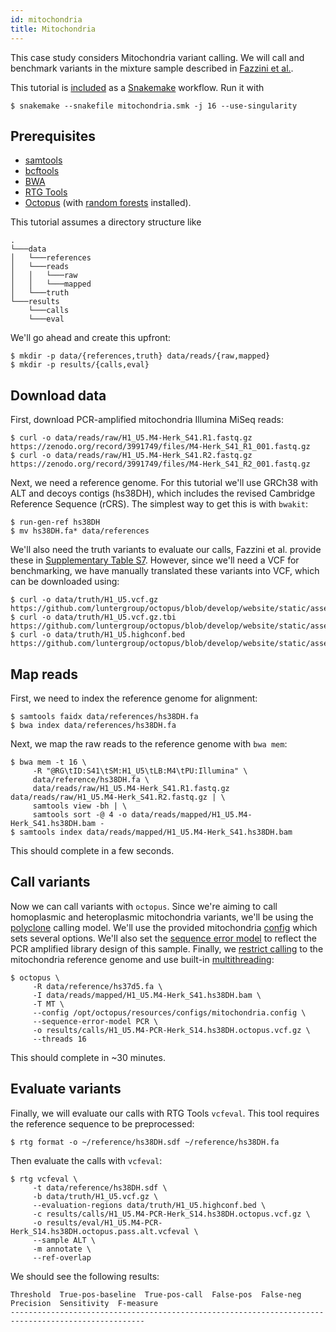 ```yaml
---
id: mitochondria
title: Mitochondria
---
```


This case study considers Mitochondria variant calling. We will call and benchmark variants in the mixture sample described in [Fazzini et al.](https://www.mdpi.com/1422-0067/22/2/935).

This tutorial is [included](../../static/snakemake/mitochondria.smk) as a [Snakemake](https://snakemake.readthedocs.io/en/stable/#) workflow. Run it with

```shell
$ snakemake --snakefile mitochondria.smk -j 16 --use-singularity
```

## Prerequisites

- [samtools](https://github.com/samtools/samtools)
- [bcftools](https://github.com/samtools/bcftools)
- [BWA](https://github.com/lh3/bwa)
- [RTG Tools](https://github.com/RealTimeGenomics/rtg-tools)
- [Octopus](https://github.com/luntergroup/octopus) (with [random forests](guides/../../guides/filtering/forest.md) installed).

This tutorial assumes a directory structure like

```
.
└───data
│   └───references
│   └───reads
│   │   └───raw
│   │   └───mapped
│   └───truth
└───results
    └───calls
    └───eval
```

We'll go ahead and create this upfront:

```shell
$ mkdir -p data/{references,truth} data/reads/{raw,mapped}
$ mkdir -p results/{calls,eval}
```

## Download data

First, download PCR-amplified mitochondria Illumina MiSeq reads:

```shell
$ curl -o data/reads/raw/H1_U5.M4-Herk_S41.R1.fastq.gz https://zenodo.org/record/3991749/files/M4-Herk_S41_R1_001.fastq.gz
$ curl -o data/reads/raw/H1_U5.M4-Herk_S41.R2.fastq.gz https://zenodo.org/record/3991749/files/M4-Herk_S41_R2_001.fastq.gz
```

Next, we need a reference genome. For this tutorial we'll use GRCh38 with ALT and decoys contigs (hs38DH), which includes the revised Cambridge Reference Sequence (rCRS). The simplest way to get this is with `bwakit`:

```shell
$ run-gen-ref hs38DH
$ mv hs38DH.fa* data/references
```

We'll also need the truth variants to evaluate our calls, Fazzini et al. provide these in [Supplementary Table S7](https://www.mdpi.com/1422-0067/22/2/935/s1?version=1611043746). However, since we'll need a VCF for benchmarking, we have manually translated these variants into VCF, which can be downloaded using:

```shell
$ curl -o data/truth/H1_U5.vcf.gz https://github.com/luntergroup/octopus/blob/develop/website/static/assets/H1_U5.vcf.gz
$ curl -o data/truth/H1_U5.vcf.gz.tbi https://github.com/luntergroup/octopus/blob/develop/website/static/assets/H1_U5.vcf.gz.tbi
$ curl -o data/truth/H1_U5.highconf.bed https://github.com/luntergroup/octopus/blob/develop/website/static/assets/H1_U5.highconf.bed
```

## Map reads

First, we need to index the reference genome for alignment:

```shell
$ samtools faidx data/references/hs38DH.fa
$ bwa index data/references/hs38DH.fa
```

Next, we map the raw reads to the reference genome with `bwa mem`:

```shell
$ bwa mem -t 16 \
     -R "@RG\tID:S41\tSM:H1_U5\tLB:M4\tPU:Illumina" \
     data/reference/hs38DH.fa \
     data/reads/raw/H1_U5.M4-Herk_S41.R1.fastq.gz data/reads/raw/H1_U5.M4-Herk_S41.R2.fastq.gz | \
     samtools view -bh | \
     samtools sort -@ 4 -o data/reads/mapped/H1_U5.M4-Herk_S41.hs38DH.bam -
$ samtools index data/reads/mapped/H1_U5.M4-Herk_S41.hs38DH.bam
```

This should complete in a few seconds.

## Call variants

Now we can call variants with `octopus`. Since we're aiming to call homoplasmic and heteroplasmic mitochondria variants, we'll be using the [polyclone](../guides/models/polyclone.md) calling model. We'll use the provided mitochondria [config](../guides/advanced/configs.md) which sets several options. We'll also set the [sequence error model](../guides/errorModels.md) to reflect the PCR amplified library design of this sample. Finally, we [restrict calling](../guides/advanced/targeted.md) to the mitochondria reference genome and use built-in [multithreading](../guides/advanced/threading.md):

```shell
$ octopus \
     -R data/reference/hs37d5.fa \
     -I data/reads/mapped/H1_U5.M4-Herk_S41.hs38DH.bam \
     -T MT \
     --config /opt/octopus/resources/configs/mitochondria.config \
     --sequence-error-model PCR \
     -o results/calls/H1_U5.M4-PCR-Herk_S14.hs38DH.octopus.vcf.gz \
     --threads 16
```

This should complete in ~30 minutes.

## Evaluate variants

Finally, we will evaluate our calls with RTG Tools `vcfeval`. This tool requires the reference sequence to be preprocessed:

```shell
$ rtg format -o ~/reference/hs38DH.sdf ~/reference/hs38DH.fa
```

Then evaluate the calls with `vcfeval`:

```shell
$ rtg vcfeval \
     -t data/reference/hs38DH.sdf \
     -b data/truth/H1_U5.vcf.gz \
     --evaluation-regions data/truth/H1_U5.highconf.bed \
     -c results/calls/H1_U5.M4-PCR-Herk_S14.hs38DH.octopus.vcf.gz \
     -o results/eval/H1_U5.M4-PCR-Herk_S14.hs38DH.octopus.pass.alt.vcfeval \
     --sample ALT \
     -m annotate \
     --ref-overlap
```

We should see the following results:

```shell
Threshold  True-pos-baseline  True-pos-call  False-pos  False-neg  Precision  Sensitivity  F-measure
----------------------------------------------------------------------------------------------------
```
